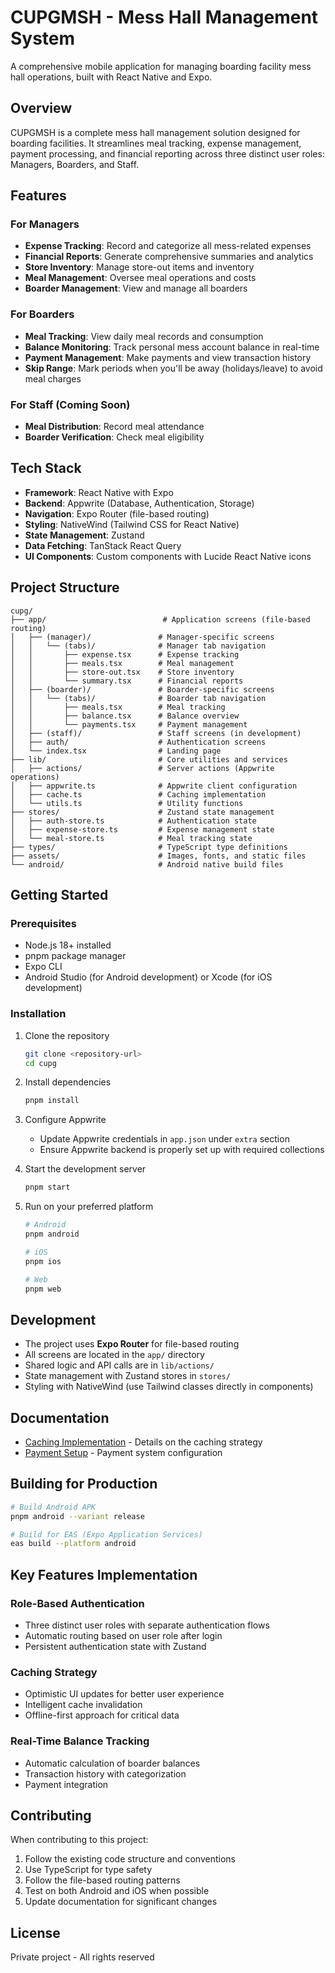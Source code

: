 # CUPGMSH - Mess Hall Management System

A comprehensive mobile application for managing boarding facility mess hall operations, built with React Native and Expo.

## Overview

CUPGMSH is a complete mess hall management solution designed for boarding facilities. It streamlines meal tracking, expense management, payment processing, and financial reporting across three distinct user roles: Managers, Boarders, and Staff.

## Features

### For Managers
- **Expense Tracking**: Record and categorize all mess-related expenses
- **Financial Reports**: Generate comprehensive summaries and analytics
- **Store Inventory**: Manage store-out items and inventory
- **Meal Management**: Oversee meal operations and costs
- **Boarder Management**: View and manage all boarders

### For Boarders
- **Meal Tracking**: View daily meal records and consumption
- **Balance Monitoring**: Track personal mess account balance in real-time
- **Payment Management**: Make payments and view transaction history
- **Skip Range**: Mark periods when you'll be away (holidays/leave) to avoid meal charges

### For Staff (Coming Soon)
- **Meal Distribution**: Record meal attendance
- **Boarder Verification**: Check meal eligibility

## Tech Stack

- **Framework**: React Native with Expo
- **Backend**: Appwrite (Database, Authentication, Storage)
- **Navigation**: Expo Router (file-based routing)
- **Styling**: NativeWind (Tailwind CSS for React Native)
- **State Management**: Zustand
- **Data Fetching**: TanStack React Query
- **UI Components**: Custom components with Lucide React Native icons

## Project Structure

```
cupg/
├── app/                          # Application screens (file-based routing)
│   ├── (manager)/               # Manager-specific screens
│   │   └── (tabs)/              # Manager tab navigation
│   │       ├── expense.tsx      # Expense tracking
│   │       ├── meals.tsx        # Meal management
│   │       ├── store-out.tsx    # Store inventory
│   │       └── summary.tsx      # Financial reports
│   ├── (boarder)/               # Boarder-specific screens
│   │   └── (tabs)/              # Boarder tab navigation
│   │       ├── meals.tsx        # Meal tracking
│   │       ├── balance.tsx      # Balance overview
│   │       └── payments.tsx     # Payment management
│   ├── (staff)/                 # Staff screens (in development)
│   ├── auth/                    # Authentication screens
│   └── index.tsx                # Landing page
├── lib/                         # Core utilities and services
│   ├── actions/                 # Server actions (Appwrite operations)
│   ├── appwrite.ts              # Appwrite client configuration
│   ├── cache.ts                 # Caching implementation
│   └── utils.ts                 # Utility functions
├── stores/                      # Zustand state management
│   ├── auth-store.ts            # Authentication state
│   ├── expense-store.ts         # Expense management state
│   └── meal-store.ts            # Meal tracking state
├── types/                       # TypeScript type definitions
├── assets/                      # Images, fonts, and static files
└── android/                     # Android native build files
```

## Getting Started

### Prerequisites

- Node.js 18+ installed
- pnpm package manager
- Expo CLI
- Android Studio (for Android development) or Xcode (for iOS development)

### Installation

1. Clone the repository
   ```bash
   git clone <repository-url>
   cd cupg
   ```

2. Install dependencies
   ```bash
   pnpm install
   ```

3. Configure Appwrite
   - Update Appwrite credentials in `app.json` under `extra` section
   - Ensure Appwrite backend is properly set up with required collections

4. Start the development server
   ```bash
   pnpm start
   ```

5. Run on your preferred platform
   ```bash
   # Android
   pnpm android

   # iOS
   pnpm ios

   # Web
   pnpm web
   ```

## Development

- The project uses **Expo Router** for file-based routing
- All screens are located in the `app/` directory
- Shared logic and API calls are in `lib/actions/`
- State management with Zustand stores in `stores/`
- Styling with NativeWind (use Tailwind classes directly in components)

## Documentation

- [Caching Implementation](CACHING_IMPLEMENTATION.md) - Details on the caching strategy
- [Payment Setup](PAYMENT_SETUP.md) - Payment system configuration

## Building for Production

```bash
# Build Android APK
pnpm android --variant release

# Build for EAS (Expo Application Services)
eas build --platform android
```

## Key Features Implementation

### Role-Based Authentication
- Three distinct user roles with separate authentication flows
- Automatic routing based on user role after login
- Persistent authentication state with Zustand

### Caching Strategy
- Optimistic UI updates for better user experience
- Intelligent cache invalidation
- Offline-first approach for critical data

### Real-Time Balance Tracking
- Automatic calculation of boarder balances
- Transaction history with categorization
- Payment integration

## Contributing

When contributing to this project:
1. Follow the existing code structure and conventions
2. Use TypeScript for type safety
3. Follow the file-based routing patterns
4. Test on both Android and iOS when possible
5. Update documentation for significant changes

## License

Private project - All rights reserved
